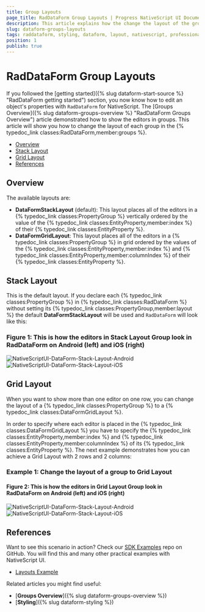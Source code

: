 ```yaml
---
title: Group Layouts
page_title: RadDataForm Group Layouts | Progress NativeScript UI Documentation
description: This article explains how the change the layout of the groups in RadDataForm for NativeScript.
slug: dataform-groups-layouts
tags: raddataform, styling, dataform, layout, nativescript, professional, ui
position: 1
publish: true
---
```


# RadDataForm Group Layouts

If you followed the [getting started]({% slug dataform-start-source %} "RadDataForm getting started") section, you now know how to edit an object's properties with `RadDataForm` for NativeScript. The [Groups Overview]({% slug dataform-groups-overview %} "RadDataForm Groups Overview") article demonstrated how to show the editors in groups. This article will show you how to change the layout of each group in the {% typedoc_link classes:RadDataForm,member:groups %}.

* [Overview](#overview)
* [Stack Layout](#stack-layout)
* [Grid Layout](#grid-layout)
* [References](#references)

## Overview

The available layouts are:

* **DataFormStackLayout** (default): This layout places all of the editors in a {% typedoc_link classes:PropertyGroup %} vertically ordered by the value of the {% typedoc_link classes:EntityProperty,member:index %} of their {% typedoc_link classes:EntityProperty %}.
* **DataFormGridLayout**: This layout places all of the editors in a {% typedoc_link classes:PropertyGroup %} in grid ordered by the values of the {% typedoc_link classes:EntityProperty,member:index %} and {% typedoc_link classes:EntityProperty,member:columnIndex %} of their {% typedoc_link classes:EntityProperty %}.

## Stack Layout

This is the default layout. If you declare each {% typedoc_link classes:PropertyGroup %} in {% typedoc_link classes:RadDataForm %} without setting its {% typedoc_link classes:PropertyGroup,member:layout %} the default **DataFormStackLayout** will be used and `RadDataForm` will look like this:

### Figure 1: This is how the editors in Stack Layout Group look in RadDataForm on Android (left) and iOS (right)

![NativeScriptUI-DataForm-Stack-Layout-Android](../../../img/ns_ui/dataform-groups-layouts-01-android.png "DataFormStackLayout in Android") ![NativeScriptUI-DataForm-Stack-Layout-iOS](../../../img/ns_ui/dataform-groups-layouts-01-ios.png "DataFormStackLayout in iOS")

## Grid Layout

When you want to show more than one editor on one row, you can change the layout of a {% typedoc_link classes:PropertyGroup %} to a {% typedoc_link classes:DataFormGridLayout %}.

In order to specify where each editor is placed in the {% typedoc_link classes:DataFormGridLayout %} you have to specify the {% typedoc_link classes:EntityProperty,member:index %} and {% typedoc_link classes:EntityProperty,member:columnIndex %} of its {% typedoc_link classes:EntityProperty %}. The next example demonstrates how you can achieve a Grid Layout with 2 rows and 2 columns:

### Example 1: Change the layout of a group to Grid Layout

<snippet id='dataform-grid-layout-xml'/>

#### Figure 2: This is how the editors in Grid Layout Group look in RadDataForm on Android (left) and iOS (right)

![NativeScriptUI-DataForm-Stack-Layout-Android](../../../img/ns_ui/dataform-groups-layouts-02-android.png "DataFormStackLayout in Android") ![NativeScriptUI-DataForm-Stack-Layout-iOS](../../../img/ns_ui/dataform-groups-layouts-02-ios.png "DataFormStackLayout in iOS")

## References

Want to see this scenario in action?
Check our [SDK Examples](https://github.com/NativeScript/nativescript-ui-samples) repo on GitHub. You will find this and many other practical examples with NativeScript UI.

* [Layouts Example](https://github.com/NativeScript/nativescript-ui-samples/tree/master/dataform/app/examples/layouts)

Related articles you might find useful:

* [**Groups Overview**]({% slug dataform-groups-overview %})
* [**Styling**]({% slug dataform-styling %})
